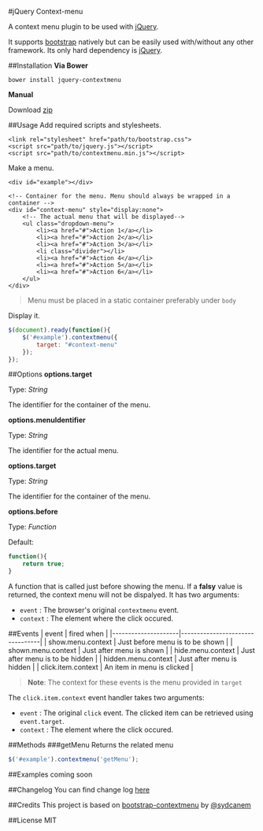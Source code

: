 #jQuery Context-menu

A context menu plugin to be used with [jQuery](http://jquery.com).

It supports [bootstrap](http://getbootstrap.com) natively but can be easily used with/without any other framework. Its only hard dependency is [jQuery](http://jquery.com). 

##Installation
**Via Bower**
```
bower install jquery-contextmenu
```
**Manual**

Download [zip](https://github.com/vkbansal/jquery-contextmenu/archive/master.zip)

##Usage
Add required scripts and stylesheets. 
```markup
<link rel="stylesheet" href="path/to/bootstrap.css">
<script src="path/to/jquery.js"></script>
<script src="path/to/contextmenu.min.js"></script>
```
Make a menu.
```markup
<div id="example"></div>

<!-- Container for the menu. Menu should always be wrapped in a container -->
<div id="context-menu" style="display:none">
    <!-- The actual menu that will be displayed-->
    <ul class="dropdown-menu">
        <li><a href="#">Action 1</a></li>
        <li><a href="#">Action 2</a></li>
        <li><a href="#">Action 3</a></li>
        <li class="divider"></li>
        <li><a href="#">Action 4</a></li>
        <li><a href="#">Action 5</a></li>
        <li><a href="#">Action 6</a></li>
    </ul>
</div>
```
> Menu must be placed in a static container preferably under `body`

Display it.
```js
$(document).ready(function(){
    $('#example').contextmenu({
        target: "#context-menu"
    });
});
```

##Options
**options.target**

Type: *String*

The identifier for the container of the menu.


**options.menuIdentifier**

Type: *String*

The identifier for the actual menu.

**options.target**

Type: *String*

The identifier for the container of the menu.


**options.before**

Type: *Function*

Default:
```js
function(){
    return true;
}
```
A function that is called just before showing the menu. If a **falsy** value is returned, the context menu will not be dispalyed. It has two arguments:
- `event` : The browser's original `contextmenu` event.
- `context` : The element where the click occured.

##Events
| event               | fired when                      |
|---------------------|---------------------------------|
| show.menu.context   | Just before menu is to be shown |
| shown.menu.context  | Just after menu is shown        |
| hide.menu.context   | Just after menu is to be hidden |
| hidden.menu.context | Just after menu is hidden       |
| click.item.context  | An item in menu is clicked      |

> **Note**: The context for these events is the menu provided in `target`

The `click.item.context` event handler takes two arguments:
- `event` : The original `click` event. The clicked item can be retrieved using `event.target`.
- `context` : The element where the click occured.

##Methods
###getMenu
Returns the related menu
```js
$('#example').contextmenu('getMenu');
```

##Examples
coming soon

##Changelog
You can find change log [here](CHANGELOG.md)

##Credits
This project is based on [bootstrap-contextmenu](https://github.com/sydcanem/bootstrap-contextmenu) by [@sydcanem](https://github.com/sydcanem/)

##License
MIT
